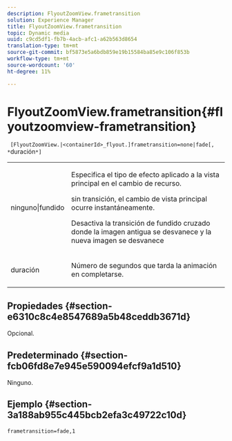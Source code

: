 ```yaml
---
description: FlyoutZoomView.frametransition
solution: Experience Manager
title: FlyoutZoomView.frametransition
topic: Dynamic media
uuid: c9cd5df1-fb7b-4acb-afc1-a62b563d8654
translation-type: tm+mt
source-git-commit: bf5873e5a6bdb859e19b15584ba85e9c106f853b
workflow-type: tm+mt
source-wordcount: '60'
ht-degree: 11%

---
```



# FlyoutZoomView.frametransition{#flyoutzoomview-frametransition}

` [FlyoutZoomView.|<containerId>_flyout.]frametransition=none|fade[, *`duración`*]`

<table id="table_FC34B37AACFB4E92A37E1D2D93D5F0D2"> 
 <tbody> 
  <tr> 
   <td colname="col1"> <p> <span class="codeph"> ninguno|fundido</span> </p> </td> 
   <td colname="col2"> <p> </p> <p> Especifica el tipo de efecto aplicado a la vista principal en el cambio de recurso. </p> <p><span class="codeph"> </span> sin transición, el cambio de vista principal ocurre instantáneamente. </p> <p><span class="codeph"> Desactiva la transición de fundido </span> cruzado donde la imagen antigua se desvanece y la nueva imagen se desvanece </p> <p> </p> </td> 
  </tr> 
  <tr> 
   <td colname="col1"> <p><span class="codeph"><span class="varname"> duración</span></span> </p> </td> 
   <td colname="col2"> <p> Número de segundos que tarda la animación en completarse. </p> </td> 
  </tr> 
 </tbody> 
</table>

## Propiedades {#section-e6310c8c4e8547689a5b48ceddb3671d}

Opcional.

## Predeterminado {#section-fcb06fd8e7e945e590094efcf9a1d510}

Ninguno.

## Ejemplo {#section-3a188ab955c445bcb2efa3c49722c10d}

`frametransition=fade,1`
